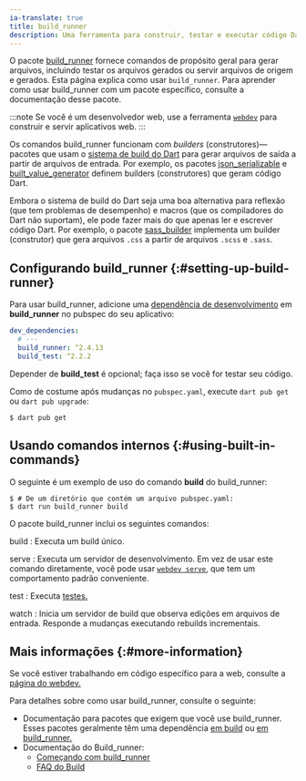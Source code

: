 ```yaml
---
ia-translate: true
title: build_runner
description: Uma ferramenta para construir, testar e executar código Dart.
---
```


O pacote [build_runner][] fornece comandos de propósito geral para
gerar arquivos, incluindo testar os arquivos gerados
ou servir arquivos de origem e gerados.
Esta página explica como usar `build_runner`.
Para aprender como usar build_runner com um pacote específico,
consulte a documentação desse pacote.

:::note
Se você é um desenvolvedor web, use a ferramenta [`webdev`][webdev] para
construir e servir aplicativos web.
:::

Os comandos build_runner funcionam com _builders_ (construtores)—pacotes
que usam o [sistema de build do Dart][build]
para gerar arquivos de saída a partir de arquivos de entrada.
Por exemplo, os pacotes [json_serializable][] e [built_value_generator][]
definem builders (construtores) que geram código Dart.

Embora o sistema de build do Dart seja uma boa alternativa para
reflexão (que tem problemas de desempenho) e
macros (que os compiladores do Dart não suportam),
ele pode fazer mais do que apenas ler e escrever código Dart.
Por exemplo, o pacote [sass_builder][] implementa um builder (construtor) que
gera arquivos `.css` a partir de arquivos `.scss` e `.sass`.


## Configurando build_runner {:#setting-up-build-runner}

Para usar build_runner, adicione uma [dependência de desenvolvimento][] em **build_runner**
no pubspec do seu aplicativo:

<?code-excerpt "build_runner_usage/pubspec.yaml" from="dev_dependencies" to="build_test" replace="/args.*/# ···/g"?>
```yaml
dev_dependencies:
  # ···
  build_runner: ^2.4.13
  build_test: ^2.2.2
```

Depender de **build_test** é opcional; faça isso se você for testar seu código.

Como de costume após mudanças no `pubspec.yaml`, execute `dart pub get` ou `dart pub upgrade`:

```console
$ dart pub get
```

## Usando comandos internos {:#using-built-in-commands}

O seguinte é um exemplo de uso do comando **build** do build_runner:

```console
$ # De um diretório que contém um arquivo pubspec.yaml:
$ dart run build_runner build
```

O pacote build_runner inclui os seguintes comandos:

build
: Executa um build único.

serve
: Executa um servidor de desenvolvimento.
  Em vez de usar este comando diretamente,
  você pode usar [`webdev serve`,][webdev serve]
  que tem um comportamento padrão conveniente.

test
: Executa [testes.][tests]

watch
: Inicia um servidor de build que observa edições em arquivos de entrada.
  Responde a mudanças executando rebuilds incrementais.


## Mais informações {:#more-information}

Se você estiver trabalhando em código específico para a web,
consulte a [página do webdev.][webdev]

Para detalhes sobre como usar build_runner, consulte o seguinte:

- Documentação para pacotes que exigem que você use build_runner.
  Esses pacotes geralmente têm uma dependência
  [em build][] ou [em build_runner.][]
- Documentação do Build_runner:
  - [Começando com build_runner][]
  - [FAQ do Build][]

[build]: {{site.repo.dart.org}}/build
[FAQ do Build]: {{site.repo.dart.org}}/build/blob/master/docs/faq.md
[build_runner]: {{site.pub-pkg}}/build_runner
[built_value_generator]: {{site.pub-pkg}}/built_value_generator
[dependência de desenvolvimento]: /tools/pub/dependencies#dev-dependencies
[Começando com build_runner]: {{site.repo.dart.org}}/build/blob/master/docs/getting_started.md
[json_serializable]: {{site.pub-pkg}}/json_serializable
[em build]: {{site.pub-pkg}}?q=dependency%3Abuild
[em build_runner.]: {{site.pub-pkg}}?q=dependency%3Abuild_runner
[sass_builder]: {{site.pub-pkg}}/sass_builder
[tests]: /guides/testing
[webdev]: /tools/webdev
[webdev serve]: /tools/webdev#serve
